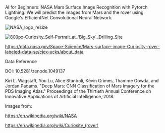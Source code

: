 AI for Beginners: NASA Mars Surface Image Recognition with Pytorch Lightning.  We will predict the images from Mars and the rover using Google's EfficientNet Convolutional Neural Network.

![NASA_logo_resize](https://github.com/user-attachments/assets/a1816068-3667-414a-85ae-da1338bd47bb)

![800px-Curiosity_Self-Portrait_at_'Big_Sky'_Drilling_Site](https://github.com/user-attachments/assets/bbb9fdc1-5621-4b74-8faf-4862304b8324)

https://data.nasa.gov/Space-Science/Mars-surface-image-Curiosity-rover-labeled-data-se/cjex-ucks/about_data

Data Reference

DOI: 10.5281/zenodo.1049137

Kiri L. Wagstaff, You Lu, Alice Stanboli, Kevin Grimes, Thamme Gowda, and Jordan Padams. "Deep Mars: CNN Classification of Mars Imagery for the PDS Imaging Atlas." Proceedings of the Thirtieth Annual Conference on Innovative Applications of Artificial Intelligence, 2018.

Images from:

https://en.wikipedia.org/wiki/NASA

https://en.wikipedia.org/wiki/Curiosity_(rover)
